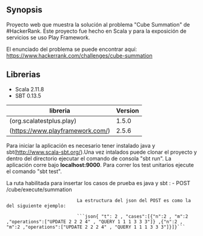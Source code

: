 ## Synopsis
Proyecto web que muestra la solución al problema "Cube Summation" de #HackerRank. Este proyecto fue hecho
en Scala y para la exposición de servicios se uso Play Framework.

El enunciado del problema se puede encontrar aquí: 
https://www.hackerrank.com/challenges/cube-summation


## Librerias

* Scala 2.11.8
* SBT 0.13.5

|   libreria         |   Version         | 
|   -------------    |   -------------   |
|   (org.scalatestplus.play)                                                    |   1.5.0  |
|   (https://www.playframework.com/)                                            |   2.5.6  |

Para iniciar la aplicación es necesario tener instalado java y sbt(http://www.scala-sbt.org/).Una vez intalados puede clonar
el proyecto y dentro del directorio ejecutar el comando de consola "sbt run". La aplicación corre bajo  **localhost:9000**. Para correr los test unitarios ejecute el comando "sbt test".

La ruta habilitada para insertar los casos de prueba es java y sbt :
                              - POST  /cube/execute/summation
                              
                              La estructura del json del POST es como la del siguiente ejemplo:
                              
                              ```json{ "t": 2 , "cases":[{"n":2 , "m":2 ,"operations":["UPDATE 2 2 2 4" , "QUERY 1 1 1 3 3 3"]} ,{"n":2 , "m":2 ,"operations":["UPDATE 2 2 2 4" , "QUERY 1 1 1 3 3 3"]}]}```



